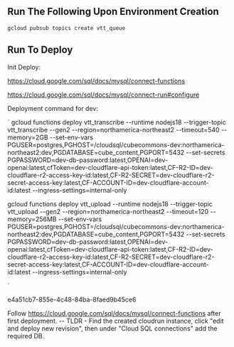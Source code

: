 ## Run The Following Upon Environment Creation

`gcloud pubsub topics create vtt_queue`

## Run To Deploy

Init Deploy:

https://cloud.google.com/sql/docs/mysql/connect-functions

https://cloud.google.com/sql/docs/mysql/connect-run#configure

Deployment command for dev:

`
gcloud functions deploy vtt_transcribe --runtime nodejs18 --trigger-topic vtt_transcribe --gen2 --region=northamerica-northeast2 --timeout=540 --memory=2GB --set-env-vars PGUSER=postgres,PGHOST=/cloudsql/cubecommons-dev:northamerica-northeast2:dev,PGDATABASE=cube_content,PGPORT=5432 --set-secrets PGPASSWORD=dev-db-password:latest,OPENAI=dev-openai:latest,cfToken=dev-cloudflare-api-token:latest,CF-R2-ID=dev-cloudflare-r2-access-key-id:latest,CF-R2-SECRET=dev-cloudflare-r2-secret-access-key:latest,CF-ACCOUNT-ID=dev-cloudflare-account-id:latest --ingress-settings=internal-only

gcloud functions deploy vtt_upload --runtime nodejs18 --trigger-topic vtt_upload --gen2 --region=northamerica-northeast2 --timeout=120 --memory=256MB --set-env-vars PGUSER=postgres,PGHOST=/cloudsql/cubecommons-dev:northamerica-northeast2:dev,PGDATABASE=cube_content,PGPORT=5432 --set-secrets PGPASSWORD=dev-db-password:latest,OPENAI=dev-openai:latest,cfToken=dev-cloudflare-api-token:latest,CF-R2-ID=dev-cloudflare-r2-access-key-id:latest,CF-R2-SECRET=dev-cloudflare-r2-secret-access-key:latest,CF-ACCOUNT-ID=dev-cloudflare-account-id:latest --ingress-settings=internal-only

`

e4a51cb7-855e-4c48-84ba-8faed9b45ce6

Follow https://cloud.google.com/sql/docs/mysql/connect-functions after first deployment.
-- TLDR - Find the created cloudrun instance, click "edit and deploy new revision", then under "Cloud SQL connections" add the required DB.
